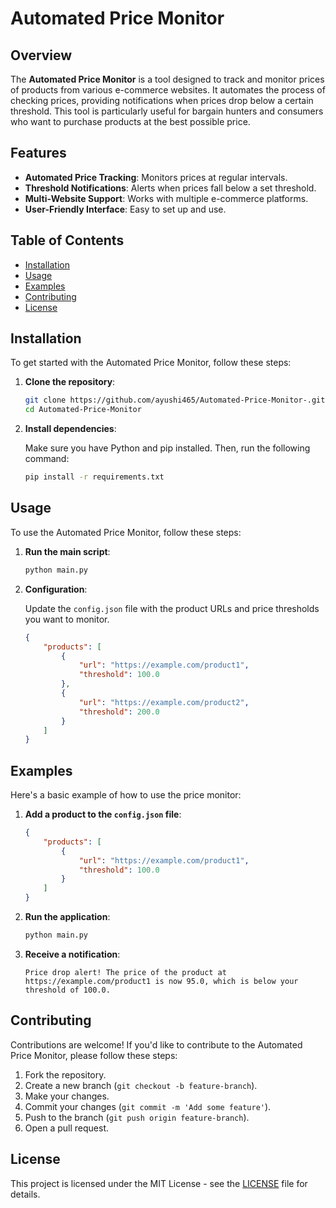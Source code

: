 # Automated Price Monitor


## Overview

The **Automated Price Monitor** is a tool designed to track and monitor prices of products from various e-commerce websites. It automates the process of checking prices, providing notifications when prices drop below a certain threshold. This tool is particularly useful for bargain hunters and consumers who want to purchase products at the best possible price.

## Features

- **Automated Price Tracking**: Monitors prices at regular intervals.
- **Threshold Notifications**: Alerts when prices fall below a set threshold.
- **Multi-Website Support**: Works with multiple e-commerce platforms.
- **User-Friendly Interface**: Easy to set up and use.

## Table of Contents

- [Installation](#installation)
- [Usage](#usage)
- [Examples](#examples)
- [Contributing](#contributing)
- [License](#license)

## Installation

To get started with the Automated Price Monitor, follow these steps:

1. **Clone the repository**:

    ```bash
    git clone https://github.com/ayushi465/Automated-Price-Monitor-.git
    cd Automated-Price-Monitor
    ```

2. **Install dependencies**:

    Make sure you have Python and pip installed. Then, run the following command:

    ```bash
    pip install -r requirements.txt
    ```

## Usage

To use the Automated Price Monitor, follow these steps:

1. **Run the main script**:

    ```bash
    python main.py
    ```

2. **Configuration**:

    Update the `config.json` file with the product URLs and price thresholds you want to monitor.

    ```json
    {
        "products": [
            {
                "url": "https://example.com/product1",
                "threshold": 100.0
            },
            {
                "url": "https://example.com/product2",
                "threshold": 200.0
            }
        ]
    }
    ```

## Examples

Here's a basic example of how to use the price monitor:

1. **Add a product to the `config.json` file**:

    ```json
    {
        "products": [
            {
                "url": "https://example.com/product1",
                "threshold": 100.0
            }
        ]
    }
    ```

2. **Run the application**:

    ```bash
    python main.py
    ```

3. **Receive a notification**:

    ```
    Price drop alert! The price of the product at https://example.com/product1 is now 95.0, which is below your threshold of 100.0.
    ```

## Contributing

Contributions are welcome! If you'd like to contribute to the Automated Price Monitor, please follow these steps:

1. Fork the repository.
2. Create a new branch (`git checkout -b feature-branch`).
3. Make your changes.
4. Commit your changes (`git commit -m 'Add some feature'`).
5. Push to the branch (`git push origin feature-branch`).
6. Open a pull request.

## License

This project is licensed under the MIT License - see the [LICENSE](LICENSE) file for details.
